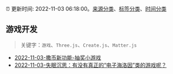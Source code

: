 :alarm_clock: 更新时间: 2022-11-03 06:18:00。[来源分类](../README.md)、[标签分类](../TAGS.md)、[时间分类](../TIMELINE.md)

## 游戏开发


> 关键字：`游戏`、`Three.js`、`Create.js`、`Matter.js`



- [2022-11-03-撒币新功能-抽奖小游戏](https://www.v2ex.com/t/892350) 
- [2022-11-03-失眠沉思：有没有真正的“电子海洛因”类的游戏呢？](https://www.v2ex.com/t/892337) 